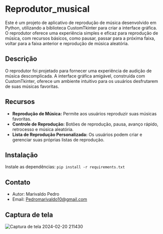 # Reprodutor_musical

Este é um projeto de aplicativo de reprodução de música desenvolvido em Python, utilizando a biblioteca CustomTkinter para criar a interface gráfica. O reprodutor oferece uma experiência simples e eficaz para reprodução de música, com recursos básicos, como pausar, passar para a próxima faixa, voltar para a faixa anterior e reprodução de música aleatória.

## Descrição

O reprodutor foi projetado para fornecer uma experiência de audição de música descomplicada. A interface gráfica amigável, construída com CustomTkinter, oferece um ambiente intuitivo para os usuários desfrutarem de suas músicas favoritas.

## Recursos

- **Reprodução de Música:** Permite aos usuários reproduzir suas músicas favoritas.
- **Controle de Reprodução:** Botões de reprodução, pausa, avanço rápido, retrocesso e música aleatória.
- **Lista de Reprodução Personalizada:** Os usuários podem criar e gerenciar suas próprias listas de reprodução.

## Instalação

Instale as dependências: `pip install -r requirements.txt`

## Contato

- Autor: Marivaldo Pedro
- Email: Pedromarivaldo10@gmail.com

## Captura de tela

![Captura de tela 2024-02-20 211430](https://github.com/MarivaldoDev/Reprodutor_musical/assets/126726979/576e950d-6cd0-4379-a978-4074d80f8bb6)
